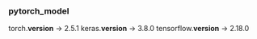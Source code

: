### pytorch_model

torch.__version__     ->  2.5.1
keras.__version__    -> 3.8.0
tensorflow.__version__   -> 2.18.0
